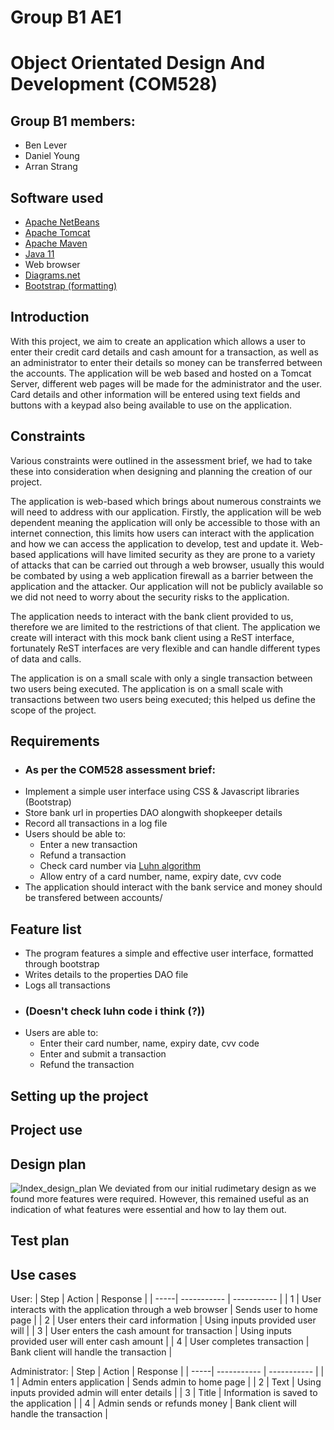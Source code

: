 # Group B1 AE1
# Object Orientated Design And Development (COM528)

## Group B1 members:
* Ben Lever 
* Daniel Young 
* Arran Strang

## Software used

* [Apache NetBeans](https://netbeans.apache.org/ "Netbeans link")
* [Apache Tomcat](http://tomcat.apache.org/ "Tomcat link")
* [Apache Maven](https://maven.apache.org/ "Maven link")
* [Java 11](https://jdk.java.net/11/ "Jdk link")
* Web browser
* [Diagrams.net](https://www.diagrams.net/ "diagrams.net link") 
* [Bootstrap (formatting)](https://getbootstrap.com/ "Bootstrap link")

## Introduction
With this project, we aim to create an application which allows a user to enter their credit card details and cash amount for a transaction, as well as an administrator to enter their details so money can be transferred between the accounts.  The application will be web based and hosted on a Tomcat Server, different web pages will be made for the administrator and the user. Card details and other information will be entered using text fields and buttons with a keypad also being available to use on the application. 

## Constraints
Various constraints were outlined in the assessment brief, we had to take these into consideration when designing and planning the creation of our project.

The application is web-based which brings about numerous constraints we will need to address with our application. Firstly, the application will be web dependent meaning the application will only be accessible to those with an internet connection, this limits how users can interact with the application and how we can access the application to develop, test and update it. Web-based applications will have limited security as they are prone to a variety of attacks that can be carried out through a web browser, usually this would be combated by using a web application firewall as a barrier between the application and the attacker. Our application will not be publicly available so we did not need to worry about the security risks to the application.

The application needs to interact with the bank client provided to us, therefore we are limited to the restrictions of that client. The application we create will interact with this mock bank client using a ReST interface, fortunately ReST interfaces are very flexible and can handle different types of data and calls.

The application is on a small scale with only a single transaction between two users being executed. The application is on a small scale with transactions between two users being executed; this helped us define the scope of the project.

## Requirements
  * ###  As per the COM528 assessment brief:
  * Implement a simple user interface using CSS & Javascript libraries (Bootstrap)
  * Store bank url in properties DAO alongwith shopkeeper details
  * Record all transactions in a log file
  * Users should be able to:
     * Enter a new transaction
     * Refund a transaction
     * Check card number via [Luhn algorithm](https://en.wikipedia.org/wiki/Luhn_algorithm "Luhn algorthim wiki link")
     *  Allow entry of a card number, name, expiry date, cvv code
  * The application should interact with the bank service and money should be transfered between accounts/

## Feature list
* The program features a simple and effective user interface, formatted through bootstrap
* Writes details to the properties DAO file
* Logs all transactions
* ### (Doesn't check luhn code i think (?))
* Users are able to:
     * Enter their card number, name, expiry date, cvv code
     * Enter and submit a transaction
     * Refund the transaction

## Setting up the project

## Project use

## Design plan

![Index_design_plan](https://user-images.githubusercontent.com/71987991/142270737-634f89dd-1620-4de7-9ebb-bf7a6933f2ab.png)
We deviated from our initial rudimetary design as we found more features were required. However, this remained useful as an indication of what features were essential and how to lay them out.

## Test plan

## Use cases
User:
| Step | Action | Response |
| -----| ----------- | ----------- |
| 1    | User interacts with the application through a web browser      |   Sends user to home page     |
| 2    | User enters their card information      |  Using inputs provided user will    |
| 3    | User enters the cash amount for transaction      |   Using inputs provided user will enter cash amount    |
| 4    | User completes transaction      |  Bank client will handle the transaction   |

Administrator:
| Step | Action | Response |
| -----| ----------- | ----------- |
| 1    | Admin enters application  |  Sends admin to home page  |
| 2    | Text        |   Using inputs provided admin will enter details    |
| 3    | Title       |  Information is saved to the application     |
| 4    | Admin sends or refunds money       |   Bank client will handle the transaction |
